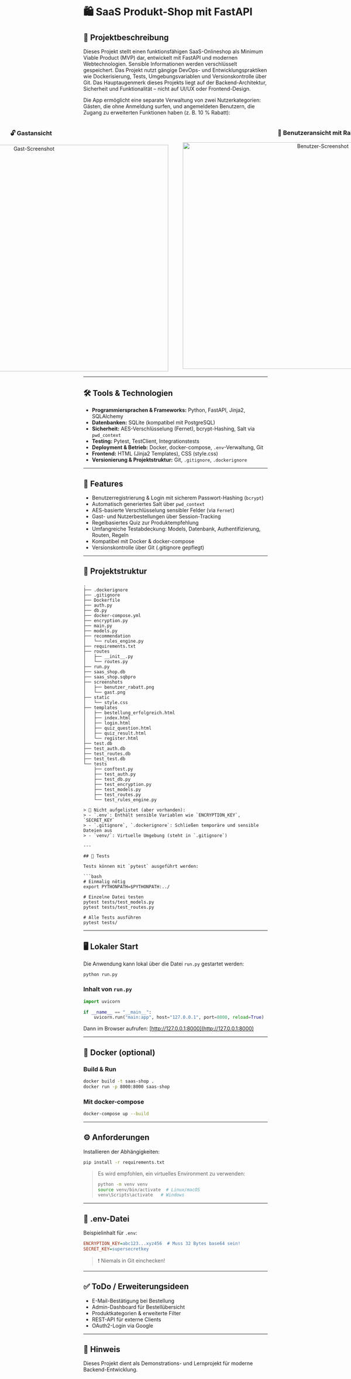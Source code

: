 # 🛍️ SaaS Produkt-Shop mit FastAPI

## 📄 Projektbeschreibung

Dieses Projekt stellt einen funktionsfähigen SaaS-Onlineshop als Minimum Viable Product (MVP) dar, entwickelt mit FastAPI und modernen Webtechnologien. Sensible Informationen werden verschlüsselt gespeichert. Das Projekt nutzt gängige DevOps- und Entwicklungspraktiken wie Dockerisierung, Tests, Umgebungsvariablen und Versionskontrolle über Git. Das Hauptaugenmerk dieses Projekts liegt auf der Backend-Architektur, Sicherheit und Funktionalität – nicht auf UI/UX oder Frontend-Design.

Die App ermöglicht eine separate Verwaltung von zwei Nutzerkategorien: Gästen, die ohne Anmeldung surfen, und angemeldeten Benutzern, die Zugang zu erweiterten Funktionen haben (z. B. 10 % Rabatt):

<div style="display: flex; justify-content: center; gap: 40px; align-items: flex-start;">
  <div style="text-align: center;">
    <h3>🔓 Gastansicht</h3>
    <img src="screenshots/gast.png" width="750" height="620" alt="Gast-Screenshot">
  </div>
  <div style="text-align: center;">
    <h3>👤 Benutzeransicht mit Rabatt</h3>
    <img src="screenshots/benutzer_rabatt.png" width="750" height="620" alt="Benutzer-Screenshot">
  </div>
</div>


---

## 🛠️ Tools & Technologien

- **Programmiersprachen & Frameworks:** Python, FastAPI, Jinja2, SQLAlchemy
- **Datenbanken:** SQLite (kompatibel mit PostgreSQL)
- **Sicherheit:** AES-Verschlüsselung (Fernet), bcrypt-Hashing, Salt via `pwd_context`
- **Testing:** Pytest, TestClient, Integrationstests
- **Deployment & Betrieb:** Docker, docker-compose, `.env`-Verwaltung, Git
- **Frontend:** HTML (Jinja2 Templates), CSS (style.css)
- **Versionierung & Projektstruktur:** Git, `.gitignore`, `.dockerignore`

---

## 🚀 Features

- Benutzerregistrierung & Login mit sicherem Passwort-Hashing (`bcrypt`)
- Automatisch generiertes Salt über `pwd_context`
- AES-basierte Verschlüsselung sensibler Felder (via `Fernet`)
- Gast- und Nutzerbestellungen über Session-Tracking
- Regelbasiertes Quiz zur Produktempfehlung
- Umfangreiche Testabdeckung: Models, Datenbank, Authentifizierung, Routen, Regeln
- Kompatibel mit Docker & docker-compose
- Versionskontrolle über Git (.gitignore gepflegt)

---

## 📁 Projektstruktur

```text
.
├── .dockerignore
├── .gitignore
├── Dockerfile
├── auth.py
├── db.py
├── docker-compose.yml
├── encryption.py
├── main.py
├── models.py
├── recommendation
│   └── rules_engine.py
├── requirements.txt
├── routes
│   ├── __init__.py
│   └── routes.py
├── run.py
├── saas_shop.db
├── saas_shop.sqbpro
├── screenshots
│   ├── benutzer_rabatt.png
│   └── gast.png
├── static
│   └── style.css
├── templates
│   ├── bestellung_erfolgreich.html
│   ├── index.html
│   ├── login.html
│   ├── quiz_question.html
│   ├── quiz_result.html
│   └── register.html
├── test.db
├── test_auth.db
├── test_routes.db
├── test_test.db
└── tests
    ├── conftest.py
    ├── test_auth.py
    ├── test_db.py
    ├── test_encryption.py
    ├── test_models.py
    ├── test_routes.py
    └── test_rules_engine.py

> 📌 Nicht aufgelistet (aber vorhanden):
> - `.env`: Enthält sensible Variablen wie `ENCRYPTION_KEY`, `SECRET_KEY`
> - `.gitignore`, `.dockerignore`: Schließen temporäre und sensible Dateien aus
> - `venv/`: Virtuelle Umgebung (steht in `.gitignore`)

---

## 🧪 Tests

Tests können mit `pytest` ausgeführt werden:

```bash
# Einmalig nötig
export PYTHONPATH=$PYTHONPATH:../

# Einzelne Datei testen
pytest tests/test_models.py
pytest tests/test_routes.py

# Alle Tests ausführen
pytest tests/
```

---

## 🖥️ Lokaler Start

Die Anwendung kann lokal über die Datei `run.py` gestartet werden:

```bash
python run.py
```

### Inhalt von `run.py`

```python
import uvicorn

if __name__ == "__main__":
    uvicorn.run("main:app", host="127.0.0.1", port=8000, reload=True)
```

Dann im Browser aufrufen: [http://127.0.0.1:8000](http://127.0.0.1:8000)

---

## 🐳 Docker (optional)

### Build & Run

```bash
docker build -t saas-shop .
docker run -p 8000:8000 saas-shop
```

### Mit docker-compose

```bash
docker-compose up --build
```

---

## ⚙️ Anforderungen

Installieren der Abhängigkeiten:

```bash
pip install -r requirements.txt
```

> Es wird empfohlen, ein virtuelles Environment zu verwenden:
> ```bash
> python -m venv venv
> source venv/bin/activate  # Linux/macOS
> venv\Scripts\activate   # Windows
> ```

---

## 🔐 .env-Datei

Beispielinhalt für `.env`:

```ini
ENCRYPTION_KEY=abc123...xyz456  # Muss 32 Bytes base64 sein!
SECRET_KEY=supersecretkey
```

> ❗ Niemals in Git einchecken!

---

## ✅ ToDo / Erweiterungsideen

- E-Mail-Bestätigung bei Bestellung
- Admin-Dashboard für Bestellübersicht
- Produktkategorien & erweiterte Filter
- REST-API für externe Clients
- OAuth2-Login via Google

---

## 📌 Hinweis

Dieses Projekt dient als Demonstrations- und Lernprojekt für moderne Backend-Entwicklung.
